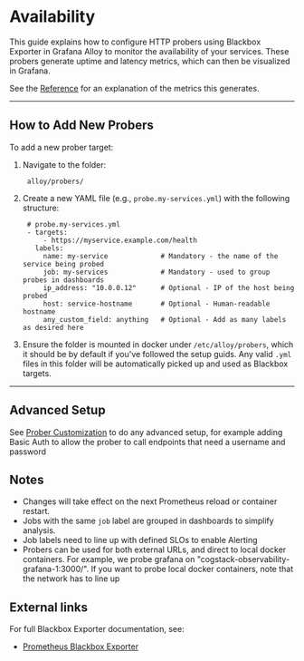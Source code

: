 # Availability

This guide explains how to configure HTTP probers using Blackbox Exporter in Grafana Alloy to monitor the availability of your services. These probers generate uptime and latency metrics, which can then be visualized in Grafana.

See the [Reference](../reference/understanding-metrics.md) for an explanation of the metrics this generates.

---

## How to Add New Probers

To add a new prober target:

1. Navigate to the folder:

   ```
    alloy/probers/
   ```

2. Create a new YAML file (e.g., `probe.my-services.yml`) with the following structure:

   ```
    # probe.my-services.yml
    - targets:
        - https://myservice.example.com/health
      labels:
        name: my-service             # Mandatory - the name of the service being probed
        job: my-services             # Mandatory - used to group probes in dashboards
        ip_address: "10.0.0.12"      # Optional - IP of the host being probed
        host: service-hostname       # Optional - Human-readable hostname
        any_custom_field: anything   # Optional - Add as many labels as desired here
   ```

3. Ensure the folder is mounted in docker under `/etc/alloy/probers`, which it should be by default if you've followed the setup guids. Any valid `.yml` files in this folder will be automatically picked up and used as Blackbox targets.

---

## Advanced Setup
See [Prober Customization](../customization/blackbox-exporter-config.md) to do any advanced setup, for example adding Basic Auth to allow the prober to call endpoints that need a username and password

## Notes

* Changes will take effect on the next Prometheus reload or container restart.
* Jobs with the same `job` label are grouped in dashboards to simplify analysis.
* Job labels need to line up with defined SLOs to enable Alerting
* Probers can be used for both external URLs, and direct to local docker containers. For example, we probe grafana on "cogstack-observability-grafana-1:3000/". If you want to probe local docker containers, note that the network has to line up


## External links
For full Blackbox Exporter documentation, see:

- [Prometheus Blackbox Exporter](https://github.com/prometheus/blackbox_exporter)
